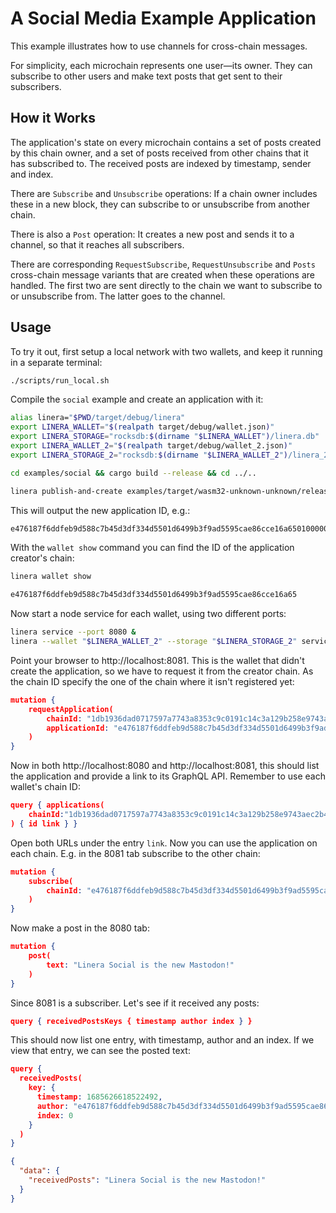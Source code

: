 <!-- cargo-rdme start -->

# A Social Media Example Application

This example illustrates how to use channels for cross-chain messages.

For simplicity, each microchain represents one user—its owner. They can subscribe to other
users and make text posts that get sent to their subscribers.

## How it Works

The application's state on every microchain contains a set of posts created by this chain
owner, and a set of posts received from other chains that it has subscribed to. The
received posts are indexed by timestamp, sender and index.

There are `Subscribe` and `Unsubscribe` operations: If a chain owner includes these in a
new block, they can subscribe to or unsubscribe from another chain.

There is also a `Post` operation: It creates a new post and sends it to a channel, so that
it reaches all subscribers.

There are corresponding `RequestSubscribe`, `RequestUnsubscribe` and `Posts` cross-chain
message variants that are created when these operations are handled. The first two are
sent directly to the chain we want to subscribe to or unsubscribe from. The latter goes
to the channel.

## Usage

To try it out, first setup a local network with two wallets, and keep it running in a
separate terminal:

```bash
./scripts/run_local.sh
```

Compile the `social` example and create an application with it:

```bash
alias linera="$PWD/target/debug/linera"
export LINERA_WALLET="$(realpath target/debug/wallet.json)"
export LINERA_STORAGE="rocksdb:$(dirname "$LINERA_WALLET")/linera.db"
export LINERA_WALLET_2="$(realpath target/debug/wallet_2.json)"
export LINERA_STORAGE_2="rocksdb:$(dirname "$LINERA_WALLET_2")/linera_2.db"

cd examples/social && cargo build --release && cd ../..

linera publish-and-create examples/target/wasm32-unknown-unknown/release/social_{contract,service}.wasm
```

This will output the new application ID, e.g.:

```rust
e476187f6ddfeb9d588c7b45d3df334d5501d6499b3f9ad5595cae86cce16a65010000000000000001000000e476187f6ddfeb9d588c7b45d3df334d5501d6499b3f9ad5595cae86cce16a65030000000000000000000000
```

With the `wallet show` command you can find the ID of the application creator's chain:

```bash
linera wallet show
```

```rust
e476187f6ddfeb9d588c7b45d3df334d5501d6499b3f9ad5595cae86cce16a65
```


Now start a node service for each wallet, using two different ports:

```bash
linera service --port 8080 &
linera --wallet "$LINERA_WALLET_2" --storage "$LINERA_STORAGE_2" service --port 8081 &
```

Point your browser to http://localhost:8081. This is the wallet that didn't create the
application, so we have to request it from the creator chain. As the chain ID specify the
one of the chain where it isn't registered yet:

```json
mutation {
    requestApplication(
        chainId: "1db1936dad0717597a7743a8353c9c0191c14c3a129b258e9743aec2b4f05d03",
        applicationId: "e476187f6ddfeb9d588c7b45d3df334d5501d6499b3f9ad5595cae86cce16a65010000000000000001000000e476187f6ddfeb9d588c7b45d3df334d5501d6499b3f9ad5595cae86cce16a65030000000000000000000000"
    )
}
```

Now in both http://localhost:8080 and http://localhost:8081, this should list the
application and provide a link to its GraphQL API. Remember to use each wallet's chain ID:

```json
query { applications(
    chainId:"1db1936dad0717597a7743a8353c9c0191c14c3a129b258e9743aec2b4f05d03"
) { id link } }
```

Open both URLs under the entry `link`. Now you can use the application on each chain.
E.g. in the 8081 tab subscribe to the other chain:

```json
mutation {
    subscribe(
        chainId: "e476187f6ddfeb9d588c7b45d3df334d5501d6499b3f9ad5595cae86cce16a65"
    )
}
```

Now make a post in the 8080 tab:

```json
mutation {
    post(
        text: "Linera Social is the new Mastodon!"
    )
}
```

Since 8081 is a subscriber. Let's see if it received any posts:

```json
query { receivedPostsKeys { timestamp author index } }
```

This should now list one entry, with timestamp, author and an index. If we view that
entry, we can see the posted text:

```json
query {
  receivedPosts(
    key: {
      timestamp: 1685626618522492,
      author: "e476187f6ddfeb9d588c7b45d3df334d5501d6499b3f9ad5595cae86cce16a65",
      index: 0
    }
  )
}
```

```json
{
  "data": {
    "receivedPosts": "Linera Social is the new Mastodon!"
  }
}
```

<!-- cargo-rdme end -->
